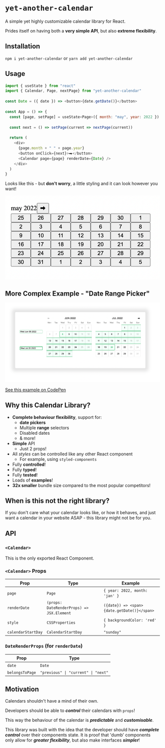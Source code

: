 # `yet-another-calendar`

A simple yet highly customizable calendar library for React.

Prides itself on having both a **very simple API**, but also **extreme flexibility**.

## Installation

`npm i yet-another-calendar` or `yarn add yet-another-calendar`

## Usage

```js
import { useState } from "react"
import { Calendar, Page, nextPage} from "yet-another-calendar"

const Date = ({ date }) => <button>{date.getDate()}</button>

const App = () => {
  const [page, setPage] = useState<Page>({ month: "may", year: 2022 })

  const next = () => setPage(current => nextPage(current))

  return (
    <div>
      {page.month + " " + page.year}
      <button onClick={next}>⮕</button>
      <Calendar page={page} renderDate={Date} />
    </div>
  )
}
```

Looks like this - but **don't worry**, a little styling and it can look however you want!

![Simple calendar example](./images/simple.png)

## More Complex Example - "Date Range Picker"

![date range selector](./images/date-range.png)

[See this example on CodePen](todo)

## Why this Calendar Library?

- **Complete behaviour flexibility**, support for:
  - **date pickers**
  - Multiple **range** selectors
  - Disabled dates
  - & more!
- **Simple** API
  - Just 2 props!
- All _styles_ can be controlled like any other React component
  - For example, using `styled-components`
- Fully **controlled**!
- Fully **typed**!
- Fully **tested**!
- Loads of **examples**!
- **32x smaller** bundle size compared to the most popular competitors!

## When is this not the right library?

If you don't care what your calendar looks like, or how it behaves, and just want
a calendar in your website ASAP - this library might not be for you.

## API

### `<Calendar>`

This is the only exported React Component.

### `<Calendar>` Props

| Prop               | Type                                      | Example                                     |
| ------------------ | ----------------------------------------- | ------------------------------------------- |
| `page`             | `Page`                                    | `{ year: 2022, month: 'jan' }`              |
| `renderDate`       | `(props: DateRenderProps) => JSX.Element` | `({date}) => <span>{date.getDate()}</span>` |
| `style`            | `CSSProperties`                           | `{ backgroundColor: 'red' }`                |
| `calendarStartDay` | `CalendarStartDay`                        | `"sunday"`                                  |

### `DateRenderProps` (for `renderDate`)

| Prop            | Type                                |
| --------------- | ----------------------------------- |
| `date`          | `Date`                              |
| `belongsToPage` | `"previous" \| "current" \| "next"` |

## Motivation

Calendars shouldn't have a mind of their own.

Developers should be able to **_control_** their calendars with `props`!

This way the behaviour of the calendar is **_predictable_** and **_customisable_**.

This library was built with the idea that the developer should have **_complete control_** over their components state. It is proof that 'dumb' components only allow for **_greater flexibility_**, but also make interfaces **_simpler_**!
